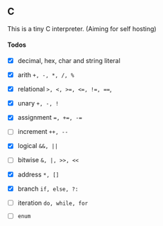 ## C
This is a tiny C interpreter. (Aiming for self hosting)

#### Todos
- [x] decimal, hex, char and string literal
- [x] arith `+, -, *, /, %`
- [x] relational `>, <, >=, <=, !=, ==`,
- [x] unary `+, -, !`
- [x] assignment `=, +=, -=`
- [ ] increment `++, --`
- [x] logical `&&, ||`
- [ ] bitwise `&, |, >>, <<`
- [x] address `*, []`

- [x] branch `if, else, ?:`
- [ ] iteration `do, while, for`

- [ ] `enum`
